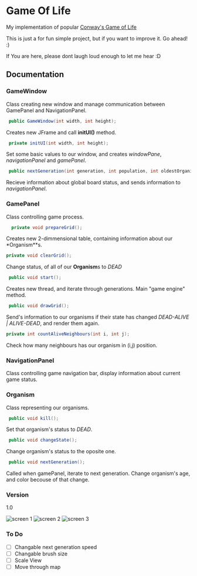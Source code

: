 # Game Of Life
My implementation of popular <a href="https://en.wikipedia.org/wiki/Conway%27s_Game_of_Life">Conway's Game of Life</a>

This is just a for fun simple project, but if you want to improve it. Go ahead! :)

If You are here, please dont laugh loud enough to let me hear :D

## Documentation

### GameWindow
Class creating new window and manage communication between GamePanel and NavigationPanel.

```java
 public GameWindow(int width, int height);
```
Creates new JFrame and call **initUI()** method.

```java
 private initUI(int width, int height);
```
Set some basic values to our window, and creates *windowPane*, *navigationPanel* and *gamePanel*.

```java
 public nextGeneration(int generation, int population, int oldestOrganism, int topPopulation);
```
Recieve information about global board status, and sends information to *navigationPanel*.

### GamePanel
Class controlling game process.

```java
  private void prepareGrid();
```
Creates new 2-dimmensional table, containing information about our *Organism**s.

```java
private void clearGrid();
```
Change status, of all of our **Organism**s to *DEAD*

```java
 public void start();
```
Creates new thread, and iterate through generations. Main "game engine" method.

```java
 public void drawGrid();
```
Send's information to our organisms if their state has changed *DEAD-ALIVE | ALIVE-DEAD*, and render them again.

```java
private int countAliveNeighbours(int i, int j);
```
Check how many neighbours has our organism in (i,j) position.

### NavigationPanel
Class controlling game navigation bar, display information about current game status.

### Organism
Class representing our organisms.

```java
 public void kill();
```
Set that organism's status to *DEAD*.

```java
 public void changeState();
```
Change organism's status to the oposite one.

```java
 public void nextGeneration();
```
Called when gamePanel, iterate to next generation. Change organism's age, and color becouse of that change.

### Version
1.0

![screen 1](http://i68.tinypic.com/n6apso.jpg)
![screen 2](http://i63.tinypic.com/w8l1u9.png)
![screen 3](http://i64.tinypic.com/9rtyx0.png)


### To Do
 - [ ] Changable next generation speed
 - [ ] Changable brush size
 - [ ] Scale View
 - [ ] Move through map
